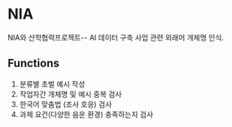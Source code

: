 # NIA

NIA와 산학협력프로젝트-- AI 데이터 구축 사업 관련 외래어 개체명 인식.

## Functions
1. 분류별 초벌 예시 작성
2. 작업자간 개체명 및 예시 중복 검사
3. 한국어 맞춤법 (조사 호응) 검사
4. 과제 요건(다양한 음운 환경) 충족하는지 검사
